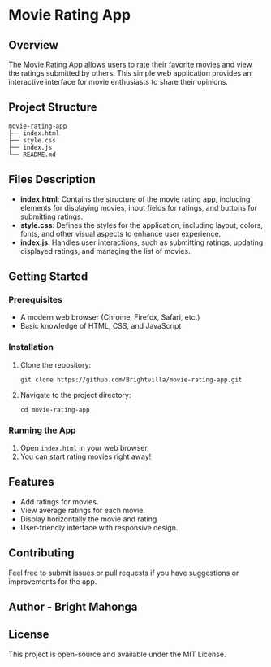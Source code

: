 # Movie Rating App

## Overview
The Movie Rating App allows users to rate their favorite movies and view the ratings submitted by others. This simple web application provides an interactive interface for movie enthusiasts to share their opinions.

## Project Structure
```
movie-rating-app
├── index.html
├── style.css
├── index.js
└── README.md
```

## Files Description
- **index.html**: Contains the structure of the movie rating app, including elements for displaying movies, input fields for ratings, and buttons for submitting ratings.
- **style.css**: Defines the styles for the application, including layout, colors, fonts, and other visual aspects to enhance user experience.
- **index.js**: Handles user interactions, such as submitting ratings, updating displayed ratings, and managing the list of movies.

## Getting Started

### Prerequisites
- A modern web browser (Chrome, Firefox, Safari, etc.)
- Basic knowledge of HTML, CSS, and JavaScript

### Installation
1. Clone the repository:
   ```
   git clone https://github.com/Brightvilla/movie-rating-app.git
   ```
2. Navigate to the project directory:
   ```
   cd movie-rating-app
   ```

### Running the App
1. Open `index.html` in your web browser.
2. You can start rating movies right away!

## Features
- Add ratings for  movies.
- View average ratings for each movie.
- Display horizontally the movie and rating
- User-friendly interface with responsive design.

## Contributing
Feel free to submit issues or pull requests if you have suggestions or improvements for the app.
## Author - Bright Mahonga

## License
This project is open-source and available under the MIT License.
